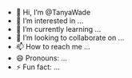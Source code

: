 - 👋 Hi, I’m @TanyaWade
- 👀 I’m interested in ...
- 🌱 I’m currently learning ...
- 💞️ I’m looking to collaborate on ...
- 📫 How to reach me ...
- 😄 Pronouns: ...
- ⚡ Fun fact: ...

<!---
TanyaWade/TanyaWade is a ✨ special ✨ repository because its `README.md` (this file) appears on your GitHub profile.
You can click the Preview link to take a look at your changes.
--->
